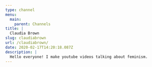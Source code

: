 ```yaml
---
type: channel
menu:
  main:
    parent: Channels
title: |
  Claudia Brown
slug: claudiabrown
url: /claudiabrown/
date: 2020-02-17T14:20:18.087Z
description: |
  Hello everyone! I make youtube videos talking about feminism.
---
```

